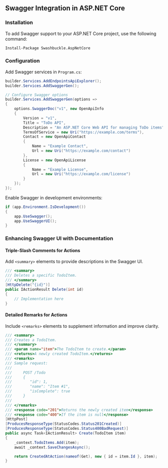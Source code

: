 ## Swagger Integration in ASP.NET Core

### Installation
To add Swagger support to your ASP.NET Core project, use the following command:

```bash
Install-Package Swashbuckle.AspNetCore
```

### Configuration
Add Swagger services in `Program.cs`:

```csharp
builder.Services.AddEndpointsApiExplorer();
builder.Services.AddSwaggerGen();

// Configure Swagger options
builder.Services.AddSwaggerGen(options =>
{
    options.SwaggerDoc("v1", new OpenApiInfo
    {
        Version = "v1",
        Title = "ToDo API",
        Description = "An ASP.NET Core Web API for managing ToDo items",
        TermsOfService = new Uri("https://example.com/terms"),
        Contact = new OpenApiContact
        {
            Name = "Example Contact",
            Url = new Uri("https://example.com/contact")
        },
        License = new OpenApiLicense
        {
            Name = "Example License",
            Url = new Uri("https://example.com/license")
        }
    });
});
```

Enable Swagger in development environments:

```csharp
if (app.Environment.IsDevelopment())
{
    app.UseSwagger();
    app.UseSwaggerUI();
}
```

### Enhancing Swagger UI with Documentation

#### Triple-Slash Comments for Actions
Add `<summary>` elements to provide descriptions in the Swagger UI.

```csharp
/// <summary>
/// Deletes a specific TodoItem.
/// </summary>
[HttpDelete("{id}")]
public IActionResult Delete(int id)
{
    // Implementation here
}
```

#### Detailed Remarks for Actions
Include `<remarks>` elements to supplement information and improve clarity.

```csharp
/// <summary>
/// Creates a TodoItem.
/// </summary>
/// <param name="item">The TodoItem to create.</param>
/// <returns>A newly created TodoItem.</returns>
/// <remarks>
/// Sample request:
///
///     POST /Todo
///     {
///        "id": 1,
///        "name": "Item #1",
///        "isComplete": true
///     }
///
/// </remarks>
/// <response code="201">Returns the newly created item</response>
/// <response code="400">If the item is null</response>
[HttpPost]
[ProducesResponseType(StatusCodes.Status201Created)]
[ProducesResponseType(StatusCodes.Status400BadRequest)]
public async Task<IActionResult> Create(TodoItem item)
{
    _context.TodoItems.Add(item);
    await _context.SaveChangesAsync();

    return CreatedAtAction(nameof(Get), new { id = item.Id }, item);
}
```